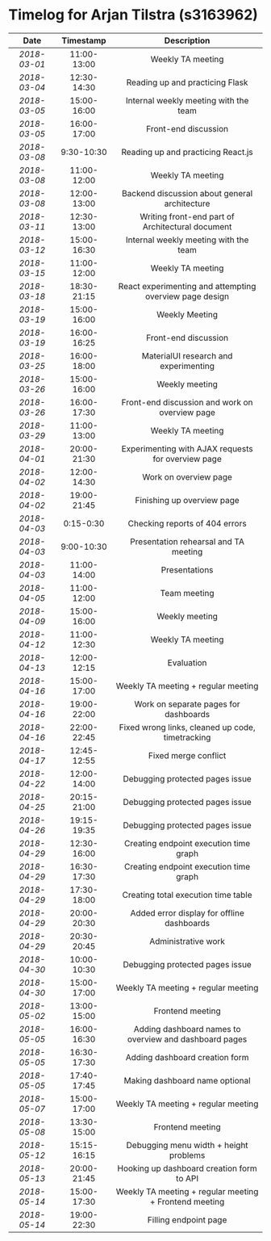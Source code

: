 # Timelog for Arjan Tilstra (s3163962)

| Date         |   Timestamp | Description                                                       |
| :---:        |       :---: | :---:                                                             |
| *2018-03-01* | 11:00-13:00 | Weekly TA meeting |
| *2018-03-04* | 12:30-14:30 | Reading up and practicing Flask |
| *2018-03-05* | 15:00-16:00 | Internal weekly meeting with the team |
| *2018-03-05* | 16:00-17:00 | Front-end discussion |
| *2018-03-08* | 9:30-10:30 | Reading up and practicing React.js |
| *2018-03-08* | 11:00-12:00 | Weekly TA meeting |
| *2018-03-08* | 12:00-13:00 | Backend discussion about general architecture |
| *2018-03-11* | 12:30-13:00 | Writing front-end part of Architectural document |
| *2018-03-12* | 15:00-16:30 | Internal weekly meeting with the team |
| *2018-03-15* | 11:00-12:00 | Weekly TA meeting |
| *2018-03-18* | 18:30-21:15 | React experimenting and attempting overview page design |
| *2018-03-19* | 15:00-16:00 | Weekly Meeting |
| *2018-03-19* | 16:00-16:25 | Front-end discussion |
| *2018-03-25* | 16:00-18:00 | MaterialUI research and experimenting |
| *2018-03-26* | 15:00-16:00 | Weekly meeting |
| *2018-03-26* | 16:00-17:30 | Front-end discussion and work on overview page |
| *2018-03-29* | 11:00-13:00 | Weekly TA meeting |
| *2018-04-01* | 20:00-21:30 | Experimenting with AJAX requests for overview page |
| *2018-04-02* | 12:00-14:30 | Work on overview page |
| *2018-04-02* | 19:00-21:45 | Finishing up overview page |
| *2018-04-03* | 0:15-0:30 | Checking reports of 404 errors |
| *2018-04-03* | 9:00-10:30 | Presentation rehearsal and TA meeting |
| *2018-04-03* | 11:00-14:00 | Presentations |
| *2018-04-05* | 11:00-12:00 | Team meeting |
| *2018-04-09* | 15:00-16:00 | Weekly meeting |
| *2018-04-12* | 11:00-12:30 | Weekly TA meeting |
| *2018-04-13* | 12:00-12:15 | Evaluation |
| *2018-04-16* | 15:00-17:00 | Weekly TA meeting + regular meeting |
| *2018-04-16* | 19:00-22:00 | Work on separate pages for dashboards |
| *2018-04-16* | 22:00-22:45 | Fixed wrong links, cleaned up code, timetracking |
| *2018-04-17* | 12:45-12:55 | Fixed merge conflict |
| *2018-04-22* | 12:00-14:00 | Debugging protected pages issue |
| *2018-04-25* | 20:15-21:00 | Debugging protected pages issue |
| *2018-04-26* | 19:15-19:35 | Debugging protected pages issue |
| *2018-04-29* | 12:30-16:00 | Creating endpoint execution time graph |
| *2018-04-29* | 16:30-17:30 | Creating endpoint execution time graph |
| *2018-04-29* | 17:30-18:00 | Creating total execution time table |
| *2018-04-29* | 20:00-20:30 | Added error display for offline dashboards |
| *2018-04-29* | 20:30-20:45 | Administrative work |
| *2018-04-30* | 10:00-10:30 | Debugging protected pages issue |
| *2018-04-30* | 15:00-17:00 | Weekly TA meeting + regular meeting |
| *2018-05-02* | 13:00-15:00 | Frontend meeting |
| *2018-05-05* | 16:00-16:30 | Adding dashboard names to overview and dashboard pages |
| *2018-05-05* | 16:30-17:30 | Adding dashboard creation form |
| *2018-05-05* | 17:40-17:45 | Making dashboard name optional |
| *2018-05-07* | 15:00-17:00 | Weekly TA meeting + regular meeting |
| *2018-05-08* | 13:30-15:00 | Frontend meeting |
| *2018-05-12* | 15:15-16:15 | Debugging menu width + height problems |
| *2018-05-13* | 20:00-21:45 | Hooking up dashboard creation form to API |
| *2018-05-14* | 15:00-17:30 | Weekly TA meeting + regular meeting + Frontend meeting |
| *2018-05-14* | 19:00-22:30 | Filling endpoint page |
